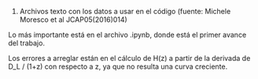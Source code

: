 1. Archivos texto con los datos a usar en el código (fuente: Michele Moresco et al JCAP05(2016)014) 

Lo más importante está en el archivo .ipynb, donde está el primer avance del trabajo.

Los errores a arreglar están en el cálculo de H(z) a partir de la derivada de D_L / (1+z) con respecto a z, ya que no resulta una curva creciente. 
